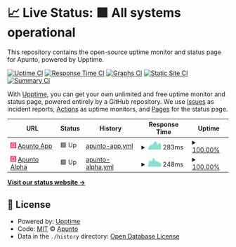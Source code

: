 # 📈 Live Status: **🟩 All systems operational**

This repository contains the open-source uptime monitor and status page for Apunto, powered by Upptime.

[![Uptime CI](https://github.com/apunto-io/apunto-status/workflows/Uptime%20CI/badge.svg)](https://github.com/apunto-io/apunto-status/actions?query=workflow%3A%22Uptime+CI%22)
[![Response Time CI](https://github.com/apunto-io/apunto-status/workflows/Response%20Time%20CI/badge.svg)](https://github.com/apunto-io/apunto-status/actions?query=workflow%3A%22Response+Time+CI%22)
[![Graphs CI](https://github.com/apunto-io/apunto-status/workflows/Graphs%20CI/badge.svg)](https://github.com/apunto-io/apunto-status/actions?query=workflow%3A%22Graphs+CI%22)
[![Static Site CI](https://github.com/apunto-io/apunto-status/workflows/Static%20Site%20CI/badge.svg)](https://github.com/apunto-io/apunto-status/actions?query=workflow%3A%22Static+Site+CI%22)
[![Summary CI](https://github.com/apunto-io/apunto-status/workflows/Summary%20CI/badge.svg)](https://github.com/apunto-io/apunto-status/actions?query=workflow%3A%22Summary+CI%22)

With [Upptime](https://upptime.js.org), you can get your own unlimited and free uptime monitor and status page, powered entirely by a GitHub repository. We use [Issues](https://github.com/apunto-io/apunto-status/issues) as incident reports, [Actions](https://github.com/apunto-io/apunto-status/actions) as uptime monitors, and [Pages](https://status.apunto.io) for the status page.

<!--start: status pages-->
<!-- This summary is generated by Upptime (https://github.com/upptime/upptime) -->
<!-- Do not edit this manually, your changes will be overwritten -->
<!-- prettier-ignore -->
| URL | Status | History | Response Time | Uptime |
| --- | ------ | ------- | ------------- | ------ |
| <img alt="" src="https://raw.githubusercontent.com/apunto-io/apunto-status/master/assets/favicon.png" height="13"> [Apunto App](https://control.apunto.io/up) | 🟩 Up | [apunto-app.yml](https://github.com/apunto-io/apunto-status/commits/HEAD/history/apunto-app.yml) | <details><summary><img alt="Response time graph" src="./graphs/apunto-app/response-time-week.png" height="20"> 283ms</summary><br><a href="https://status.apunto.io/history/apunto-app"><img alt="Response time 283" src="https://img.shields.io/endpoint?url=https%3A%2F%2Fraw.githubusercontent.com%2Fapunto-io%2Fapunto-status%2FHEAD%2Fapi%2Fapunto-app%2Fresponse-time.json"></a><br><a href="https://status.apunto.io/history/apunto-app"><img alt="24-hour response time 260" src="https://img.shields.io/endpoint?url=https%3A%2F%2Fraw.githubusercontent.com%2Fapunto-io%2Fapunto-status%2FHEAD%2Fapi%2Fapunto-app%2Fresponse-time-day.json"></a><br><a href="https://status.apunto.io/history/apunto-app"><img alt="7-day response time 283" src="https://img.shields.io/endpoint?url=https%3A%2F%2Fraw.githubusercontent.com%2Fapunto-io%2Fapunto-status%2FHEAD%2Fapi%2Fapunto-app%2Fresponse-time-week.json"></a><br><a href="https://status.apunto.io/history/apunto-app"><img alt="30-day response time 283" src="https://img.shields.io/endpoint?url=https%3A%2F%2Fraw.githubusercontent.com%2Fapunto-io%2Fapunto-status%2FHEAD%2Fapi%2Fapunto-app%2Fresponse-time-month.json"></a><br><a href="https://status.apunto.io/history/apunto-app"><img alt="1-year response time 283" src="https://img.shields.io/endpoint?url=https%3A%2F%2Fraw.githubusercontent.com%2Fapunto-io%2Fapunto-status%2FHEAD%2Fapi%2Fapunto-app%2Fresponse-time-year.json"></a></details> | <details><summary><a href="https://status.apunto.io/history/apunto-app">100.00%</a></summary><a href="https://status.apunto.io/history/apunto-app"><img alt="All-time uptime 100.00%" src="https://img.shields.io/endpoint?url=https%3A%2F%2Fraw.githubusercontent.com%2Fapunto-io%2Fapunto-status%2FHEAD%2Fapi%2Fapunto-app%2Fuptime.json"></a><br><a href="https://status.apunto.io/history/apunto-app"><img alt="24-hour uptime 100.00%" src="https://img.shields.io/endpoint?url=https%3A%2F%2Fraw.githubusercontent.com%2Fapunto-io%2Fapunto-status%2FHEAD%2Fapi%2Fapunto-app%2Fuptime-day.json"></a><br><a href="https://status.apunto.io/history/apunto-app"><img alt="7-day uptime 100.00%" src="https://img.shields.io/endpoint?url=https%3A%2F%2Fraw.githubusercontent.com%2Fapunto-io%2Fapunto-status%2FHEAD%2Fapi%2Fapunto-app%2Fuptime-week.json"></a><br><a href="https://status.apunto.io/history/apunto-app"><img alt="30-day uptime 100.00%" src="https://img.shields.io/endpoint?url=https%3A%2F%2Fraw.githubusercontent.com%2Fapunto-io%2Fapunto-status%2FHEAD%2Fapi%2Fapunto-app%2Fuptime-month.json"></a><br><a href="https://status.apunto.io/history/apunto-app"><img alt="1-year uptime 100.00%" src="https://img.shields.io/endpoint?url=https%3A%2F%2Fraw.githubusercontent.com%2Fapunto-io%2Fapunto-status%2FHEAD%2Fapi%2Fapunto-app%2Fuptime-year.json"></a></details>
| <img alt="" src="https://raw.githubusercontent.com/apunto-io/apunto-status/master/assets/favicon.png" height="13"> [Apunto Alpha](https://alpha.apunto.io/up) | 🟩 Up | [apunto-alpha.yml](https://github.com/apunto-io/apunto-status/commits/HEAD/history/apunto-alpha.yml) | <details><summary><img alt="Response time graph" src="./graphs/apunto-alpha/response-time-week.png" height="20"> 248ms</summary><br><a href="https://status.apunto.io/history/apunto-alpha"><img alt="Response time 248" src="https://img.shields.io/endpoint?url=https%3A%2F%2Fraw.githubusercontent.com%2Fapunto-io%2Fapunto-status%2FHEAD%2Fapi%2Fapunto-alpha%2Fresponse-time.json"></a><br><a href="https://status.apunto.io/history/apunto-alpha"><img alt="24-hour response time 143" src="https://img.shields.io/endpoint?url=https%3A%2F%2Fraw.githubusercontent.com%2Fapunto-io%2Fapunto-status%2FHEAD%2Fapi%2Fapunto-alpha%2Fresponse-time-day.json"></a><br><a href="https://status.apunto.io/history/apunto-alpha"><img alt="7-day response time 248" src="https://img.shields.io/endpoint?url=https%3A%2F%2Fraw.githubusercontent.com%2Fapunto-io%2Fapunto-status%2FHEAD%2Fapi%2Fapunto-alpha%2Fresponse-time-week.json"></a><br><a href="https://status.apunto.io/history/apunto-alpha"><img alt="30-day response time 248" src="https://img.shields.io/endpoint?url=https%3A%2F%2Fraw.githubusercontent.com%2Fapunto-io%2Fapunto-status%2FHEAD%2Fapi%2Fapunto-alpha%2Fresponse-time-month.json"></a><br><a href="https://status.apunto.io/history/apunto-alpha"><img alt="1-year response time 248" src="https://img.shields.io/endpoint?url=https%3A%2F%2Fraw.githubusercontent.com%2Fapunto-io%2Fapunto-status%2FHEAD%2Fapi%2Fapunto-alpha%2Fresponse-time-year.json"></a></details> | <details><summary><a href="https://status.apunto.io/history/apunto-alpha">100.00%</a></summary><a href="https://status.apunto.io/history/apunto-alpha"><img alt="All-time uptime 100.00%" src="https://img.shields.io/endpoint?url=https%3A%2F%2Fraw.githubusercontent.com%2Fapunto-io%2Fapunto-status%2FHEAD%2Fapi%2Fapunto-alpha%2Fuptime.json"></a><br><a href="https://status.apunto.io/history/apunto-alpha"><img alt="24-hour uptime 100.00%" src="https://img.shields.io/endpoint?url=https%3A%2F%2Fraw.githubusercontent.com%2Fapunto-io%2Fapunto-status%2FHEAD%2Fapi%2Fapunto-alpha%2Fuptime-day.json"></a><br><a href="https://status.apunto.io/history/apunto-alpha"><img alt="7-day uptime 100.00%" src="https://img.shields.io/endpoint?url=https%3A%2F%2Fraw.githubusercontent.com%2Fapunto-io%2Fapunto-status%2FHEAD%2Fapi%2Fapunto-alpha%2Fuptime-week.json"></a><br><a href="https://status.apunto.io/history/apunto-alpha"><img alt="30-day uptime 100.00%" src="https://img.shields.io/endpoint?url=https%3A%2F%2Fraw.githubusercontent.com%2Fapunto-io%2Fapunto-status%2FHEAD%2Fapi%2Fapunto-alpha%2Fuptime-month.json"></a><br><a href="https://status.apunto.io/history/apunto-alpha"><img alt="1-year uptime 100.00%" src="https://img.shields.io/endpoint?url=https%3A%2F%2Fraw.githubusercontent.com%2Fapunto-io%2Fapunto-status%2FHEAD%2Fapi%2Fapunto-alpha%2Fuptime-year.json"></a></details>

<!--end: status pages-->

**[Visit our status website →](https://status.apunto.io)**

## 📄 License

- Powered by: [Upptime](https://github.com/upptime/upptime)
- Code: [MIT](./LICENSE) © [Apunto](https://apunto.io)
- Data in the `./history` directory: [Open Database License](https://opendatacommons.org/licenses/odbl/1-0/)
